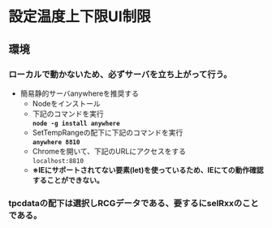 # 設定温度上下限UI制限
## 環境
### ローカルで動かないため、必ずサーバを立ち上がって行う。
* 簡易静的サーバanywhereを推奨する
  * Nodeをインストール
  * 下記のコマンドを実行<br>
    <b>`node -g install anywhere`</b>
  * SetTempRangeの配下に下記のコマンドを実行<br>
    <b>`anywhere 8810`</b>
  * Chromeを開いて、下記のURLにアクセスをする<br>
    <href>`localhost:8810`</b>
  * <b>※IEにサポートされてない要素(let)を使っているため、IEにての動作確認することができない。
 ### tpcdataの配下は選択しRCGデータである、要するにselRxxのことである。